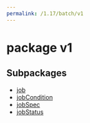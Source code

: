 ```yaml
---
permalink: /1.17/batch/v1
---
```


# package v1



## Subpackages

* [job](batch-v1-job.md)
* [jobCondition](batch-v1-jobCondition.md)
* [jobSpec](batch-v1-jobSpec.md)
* [jobStatus](batch-v1-jobStatus.md)